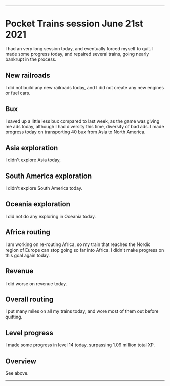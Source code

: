 
***

# Pocket Trains session June 21st 2021

I had an very long session today, and eventually forced myself to quit. I made some progress today, and repaired several trains, going nearly bankrupt in the process.

## New railroads

I did not build any new railroads today, and I did not create any new engines or fuel cars.

## Bux

I saved up a little less bux compared to last week, as the game was giving me ads today, although I had diversity this time, diversity of bad ads. I made progress today on transporting 40 bux from Asia to North America.

## Asia exploration

I didn't explore Asia today,

## South America exploration

I didn't explore South America today.

## Oceania exploration

I did not do any exploring in Oceania today.

## Africa routing

I am working on re-routing Africa, so my train that reaches the Nordic region of Europe can stop going so far into Africa. I didn't make progress on this goal again today.

## Revenue

I did worse on revenue today.

## Overall routing

I put many miles on all my trains today, and wore most of them out before quitting.

## Level progress

I made some progress in level 14 today, surpassing 1.09 million total XP.

## Overview

See above.

***
